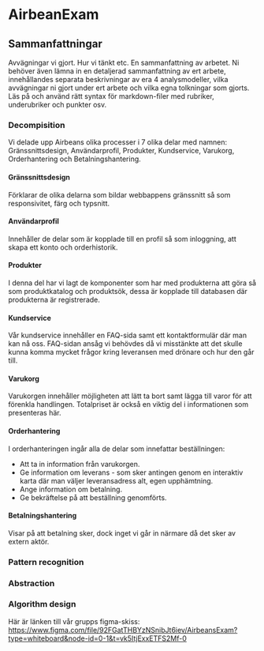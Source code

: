 # AirbeanExam

## Sammanfattningar 
Avvägningar vi gjort. Hur vi tänkt etc. En sammanfattning av arbetet. Ni behöver även lämna in en detaljerad sammanfattning av ert arbete, innehållandes separata beskrivningar av era 4 analysmodeller, vilka avvägningar ni gjort under ert arbete och vilka egna tolkningar som gjorts. Läs på och använd rätt syntax för markdown-filer med rubriker, underubriker och punkter osv.

### Decompisition
Vi delade upp Airbeans olika processer i 7 olika delar med namnen: Gränssnittsdesign, Användarprofil, Produkter, Kundservice, Varukorg, Orderhantering och Betalningshantering.

#### Gränssnittsdesign
Förklarar de olika delarna som bildar webbappens gränssnitt så som responsivitet, färg och typsnitt. 
#### Användarprofil 
Innehåller de delar som är kopplade till en profil så som inloggning, att skapa ett konto och orderhistorik. 
#### Produkter
I denna del har vi lagt de komponenter som har med produkterna att göra så som produktkatalog och produktsök, dessa är kopplade till databasen där produkterna är registrerade.
#### Kundservice
Vår kundservice innehåller en FAQ-sida samt ett kontaktformulär där man kan nå oss. FAQ-sidan ansåg vi behövdes då vi misstänkte att det skulle kunna komma mycket frågor kring leveransen med drönare och hur den går till. 
#### Varukorg 
Varukorgen innehåller möjligheten att lätt ta bort samt lägga till varor för att förenkla handlingen. Totalpriset är också en viktig del i informationen som presenteras här. 
#### Orderhantering 
I orderhanteringen ingår alla de delar som innefattar beställningen:
* Att ta in information från varukorgen.
* Ge information om leverans - som sker antingen genom en interaktiv karta där man väljer leveransadress alt, egen upphämtning.
* Ange information om betalning.
* Ge bekräftelse på att beställning genomförts.
#### Betalningshantering
Visar på att betalning sker, dock inget vi går in närmare då det sker av extern aktör. 

### Pattern recognition


### Abstraction


### Algorithm design


Här är länken till vår grupps figma-skiss: https://www.figma.com/file/92FGatTHBYzNSnibJt6iev/AirbeansExam?type=whiteboard&node-id=0-1&t=vk5ItjExxETFS2Mf-0 


